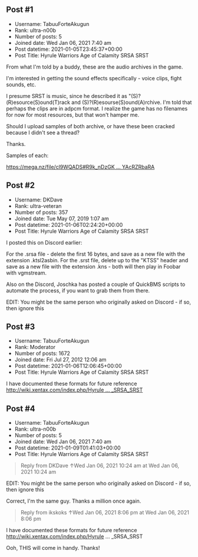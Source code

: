 ## Post #1
- Username: TabuuForteAkugun
- Rank: ultra-n00b
- Number of posts: 5
- Joined date: Wed Jan 06, 2021 7:40 am
- Post datetime: 2021-01-05T23:45:37+00:00
- Post Title: Hyrule Warriors Age of Calamity SRSA SRST

From what I'm told by a buddy, these are the audio archives in the game.

I'm interested in getting the sound effects specifically - voice clips, fight sounds, etc.

I presume SRST is music, since he described it as "(S)?(R)esource(S)ound(T)rack and (S)?(R)esourse(S)ound(A)rchive. I'm told that perhaps the clips are in adpcm format. I realize the game has no filenames for now for most resources, but that won't hamper me.

Should I upload samples of both archive, or have these been cracked because I didn't see a thread?

Thanks.

Samples of each:

[https://mega.nz/file/cl9WQADS#R9k_nDzGK ... YAcRZRbaRA](https://mega.nz/file/cl9WQADS#R9k_nDzGK-TW43hGQ8xanmy9ufUKycqDLYAcRZRbaRA)
## Post #2
- Username: DKDave
- Rank: ultra-veteran
- Number of posts: 357
- Joined date: Tue May 07, 2019 1:07 am
- Post datetime: 2021-01-06T02:24:20+00:00
- Post Title: Hyrule Warriors Age of Calamity SRSA SRST

I posted this on Discord earlier:

For the .srsa file - delete the first 16 bytes, and save as a new file with the extension .ktsl2asbin.  For the .srst file, delete up to the "KTSS" header and save as a new file with the extension .kns - both will then play in Foobar with vgmstream.

Also on the Discord, Joschka has posted a couple of QuickBMS scripts to automate the process, if you want to grab them from there.

EDIT: You might be the same person who originally asked on Discord - if so, then ignore this
## Post #3
- Username: TabuuForteAkugun
- Rank: Moderator
- Number of posts: 1672
- Joined date: Fri Jul 27, 2012 12:06 am
- Post datetime: 2021-01-06T12:06:45+00:00
- Post Title: Hyrule Warriors Age of Calamity SRSA SRST

I have documented these formats for future reference
[http://wiki.xentax.com/index.php/Hyrule ... _SRSA_SRST](http://wiki.xentax.com/index.php/Hyrule_Warriors:_Age_of_Calamity_SRSA_SRST)
## Post #4
- Username: TabuuForteAkugun
- Rank: ultra-n00b
- Number of posts: 5
- Joined date: Wed Jan 06, 2021 7:40 am
- Post datetime: 2021-01-09T01:41:03+00:00
- Post Title: Hyrule Warriors Age of Calamity SRSA SRST

> Reply from DKDave ↑Wed Jan 06, 2021 10:24 am at Wed Jan 06, 2021 10:24 am
>
> 
EDIT: You might be the same person who originally asked on Discord - if so, then ignore this

Correct, I'm the same guy. Thanks a million once again.

> Reply from ikskoks ↑Wed Jan 06, 2021 8:06 pm at Wed Jan 06, 2021 8:06 pm
>
> 
I have documented these formats for future reference
http://wiki.xentax.com/index.php/Hyrule ... _SRSA_SRST

Ooh, THIS will come in handy. Thanks!
